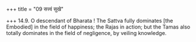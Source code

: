 +++
title = "09 सत्त्वं सुखे"

+++
14.9. O descendant of Bharata ! The Sattva fully dominates \[the
Embodied\] in the field of happiness; the Rajas in action; but the Tamas
also totally dominates in the field of negligence, by veiling knowledge.
